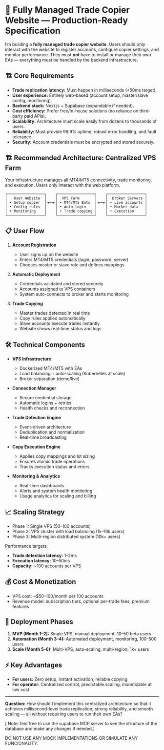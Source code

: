 # 🎯 Fully Managed Trade Copier Website — Production-Ready Specification

I’m building a **fully managed trade copier website**. Users should only interact with the website to register accounts, configure copier settings, and monitor performance. They must **not** have to install or manage their own EAs — everything must be handled by the backend infrastructure.

## 🏗️ Core Requirements

* **Trade replication latency:** Must happen in milliseconds (<50ms target).
* **User experience:** Entirely web-based (account setup, master/slave config, monitoring).
* **Backend stack:** Next.js + Supabase (expandable if needed).
* **Cost efficiency:** Prefer free/in-house solutions (no reliance on third-party paid APIs).
* **Scalability:** Architecture must scale easily from dozens to thousands of users.
* **Reliability:** Must provide 99.9% uptime, robust error handling, and fault tolerance.
* **Security:** Account credentials must be encrypted and stored securely.

## 🏗️ Recommended Architecture: Centralized VPS Farm

Your infrastructure manages all MT4/MT5 connectivity, trade monitoring, and execution. Users only interact with the web platform.

```
┌─────────────────┐    ┌─────────────────┐    ┌─────────────────┐
│   User Website  │    │  VPS Farm       │    │  Broker Servers │
│ • Setup copier  │◄──►│ • MT4/MT5 Bots  │◄──►│ • Live accounts │
│ • Config rules  │    │ • Auto-login    │    │ • Market data   │
│ • Monitoring    │    │ • Trade copying │    │ • Execution     │
└─────────────────┘    └─────────────────┘    └─────────────────┘
```

## 📋 User Flow

1. **Account Registration**

   * User signs up on the website
   * Enters MT4/MT5 credentials (login, password, server)
   * Chooses master or slave role and defines mappings

2. **Automatic Deployment**

   * Credentials validated and stored securely
   * Accounts assigned to VPS containers
   * System auto-connects to broker and starts monitoring

3. **Trade Copying**

   * Master trades detected in real time
   * Copy rules applied automatically
   * Slave accounts execute trades instantly
   * Website shows real-time status and logs

## 🛠️ Technical Components

* **VPS Infrastructure**

  * Dockerized MT4/MT5 with EAs
  * Load balancing + auto-scaling (Kubernetes at scale)
  * Broker separation (demo/live)
* **Connection Manager**

  * Secure credential storage
  * Automatic logins + retries
  * Health checks and reconnection
* **Trade Detection Engine**

  * Event-driven architecture
  * Deduplication and normalization
  * Real-time broadcasting
* **Copy Execution Engine**

  * Applies copy mappings and lot sizing
  * Ensures atomic trade operations
  * Tracks execution status and errors
* **Monitoring & Analytics**

  * Real-time dashboards
  * Alerts and system health monitoring
  * Usage analytics for scaling and billing

## 📈 Scaling Strategy

* Phase 1: Single VPS (50–100 accounts)
* Phase 2: VPS cluster with load balancing (1k–10k users)
* Phase 3: Multi-region distributed system (10k+ users)

Performance targets:

* **Trade detection latency:** 1–2ms
* **Execution latency:** 10–50ms
* **Capacity:** \~100 accounts per VPS

## 💰 Cost & Monetization

* VPS cost: \~\$50–100/month per 100 accounts
* Revenue model: subscription tiers, optional per-trade fees, premium features

## 🚀 Deployment Phases

1. **MVP (Month 1–2):** Single VPS, manual deployment, 10–50 beta users
2. **Automation (Month 3–4):** Automated deployment, monitoring, 100–500 users
3. **Scale (Month 5–6):** Multi-VPS, auto-scaling, multi-region, 1k+ users

## ⚡ Key Advantages

* **For users:** Zero setup, instant activation, reliable copying
* **For operator:** Centralized control, predictable scaling, monetizable at low cost

---

**Question:** How should I implement this centralized architecture so that it achieves millisecond-level trade replication, strong reliability, and smooth scaling — all without requiring users to run their own EAs?

[ Note: feel free to use the supabase MCP server to see the structure of the database and make any changes if needed.]

DO NOT USE ANY MOCK IMPLEMENTATIONS OR SIMULATE ANY FUNCIONALITY. 